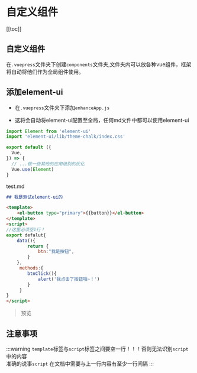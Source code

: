 # 自定义组件

[[toc]]

## 自定义组件

在`.vuepress`文件夹下创建`components`文件夹,文件夹内可以放各种vue组件，框架将自动将他们作为全局组件使用。


## 添加element-ui

+ 在`.vuepress`文件夹下添加`enhanceApp.js` 

+ 这将会自动将element-ui配置至全局，任何md文件中都可以使用element-ui

``` js
import Element from 'element-ui'
import 'element-ui/lib/theme-chalk/index.css'

export default ({
  Vue, 
}) => {
  // ...做一些其他的应用级别的优化
  Vue.use(Element)
}
```
test.md

``` md
## 我是测试element-ui的

<template>
    <el-button type="primary">{{button}}</el-button>
</template>
<script>
//这里必须空1行！
export defalut{
    data(){
        return {
            btn:"我是按钮",
        }
    },
     methods:{
        btnClick(){
            alert('我点击了按钮哦~！')
        }
     }
}
</script>
```
> 预览

<template>
   <div> <el-button type="primary" @click="btnClick">{{btn}}</el-button></div>
</template> 

<script>
    export default {
        data() {
            return {
                btn:"我是按钮",
            }
        },
        methods:{
            btnClick(){
                alert('我点击了按钮哦~！')
            }
        }
    }
</script>

## 注意事项
:::warning
`template`标签与`script`标签之间要空一行！！！否则无法识别`script`中的内容</br>
准确的说事`script` 在文档中需要与上一行内容有至少一行间隔
:::
